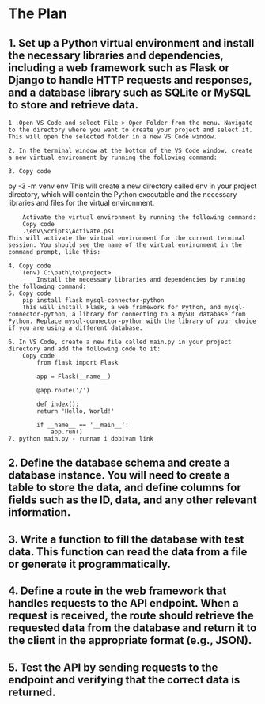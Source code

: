 # The Plan

## 1. Set up a Python virtual environment and install the necessary libraries and dependencies, including a web framework such as Flask or Django to handle HTTP requests and responses, and a database library such as SQLite or MySQL to store and retrieve data.
    
    1 .Open VS Code and select File > Open Folder from the menu. Navigate to the directory where you want to create your project and select it. This will open the selected folder in a new VS Code window.

    2. In the terminal window at the bottom of the VS Code window, create a new virtual environment by running the following command:

    3. Copy code
py -3 -m venv env
This will create a new directory called env in your project directory, which will contain the Python executable and the necessary libraries and files for the virtual environment.

        Activate the virtual environment by running the following command:
        Copy code
        .\env\Scripts\Activate.ps1
    This will activate the virtual environment for the current terminal session. You should see the name of the virtual environment in the command prompt, like this:

    4. Copy code
        (env) C:\path\to\project>
            Install the necessary libraries and dependencies by running the following command:
    5. Copy code
        pip install flask mysql-connector-python
        This will install Flask, a web framework for Python, and mysql-connector-python, a library for connecting to a MySQL database from Python. Replace mysql-connector-python with the library of your choice if you are using a different database.

    6. In VS Code, create a new file called main.py in your project directory and add the following code to it:
        Copy code
            from flask import Flask

            app = Flask(__name__)

            @app.route('/')

            def index():
            return 'Hello, World!'

            if __name__ == '__main__':
                app.run()
    7. python main.py - runnam i dobivam link

## 2. Define the database schema and create a database instance. You will need to create a table to store the data, and define columns for fields such as the ID, data, and any other relevant information.

## 3. Write a function to fill the database with test data. This function can read the data from a file or generate it programmatically.

## 4. Define a route in the web framework that handles requests to the API endpoint. When a request is received, the route should retrieve the requested data from the database and return it to the client in the appropriate format (e.g., JSON).

## 5. Test the API by sending requests to the endpoint and verifying that the correct data is returned.